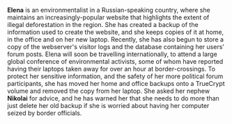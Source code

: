 **Elena** is an environmentalist in a Russian-speaking country, where she maintains an increasingly-popular website that highlights the extent of illegal deforestation in the region. She has created a backup of the information used to create the website, and she keeps copies of it at home, in the office and on her new laptop. Recently, she has also begun to store a copy of the webserver's visitor logs and the database containing her users' forum posts. Elena will soon be travelling internationally, to attend a large global conference of environmental activists, some of whom have reported having their laptops taken away for over an hour at border-crossings. To protect her sensitive information, and the safety of her more political forum participants, she has moved her home and office backups onto a TrueCrypt volume and removed the copy from her laptop. She asked her nephew **Nikolai** for advice, and he has warned her that she needs to do more than just delete her old backup if she is worried about having her computer seized by border officials.
